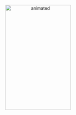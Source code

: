 <p align="center">
  <img width="212" height="340" src="https://user-images.githubusercontent.com/90043925/192133650-581f7e7e-eb7b-4ae1-92d4-1d5b5267899b.gif" alt="animated" />
</p>

<!--![gorejit (1)](https://user-images.githubusercontent.com/90043925/192134682-bb741eb4-a185-4bb3-9e6e-6ea791367202.gif)

**NokLLa/NokLLa** is a ✨ _special_ ✨ repository because its `README.md` (this file) appears on your GitHub profile.

Here are some ideas to get you started:

- 🔭 I’m currently working on ...
- 🌱 I’m currently learning ...
- 👯 I’m looking to collaborate on ...
- 🤔 I’m looking for help with ...
- 💬 Ask me about ...
- 📫 How to reach me: ...
- 😄 Pronouns: ...
- ⚡ Fun fact: ...
-->
